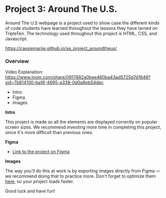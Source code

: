 # Project 3: Around The U.S.

Around The U.S webpage is a project used to show case the different kinds of code students have learned throughout the lessons they have larned on TripleTen.
The technology used throughout this project is HTML, CSS, and Javascript.

https://cassiemariie.github.io/se_project_aroundtheus/

### Overview

Video Explanation: https://www.loom.com/share/0917882a0bee460ba43ad5725d7d1649?sid=7b814100-ba16-4695-a338-0d0a8eb54dec

- Intro
- Figma
- Images

**Intro**

This project is made so all the elements are displayed correctly on popular screen sizes. We recommend investing more time in completing this project, since it's more difficult than previous ones.

**Figma**

- [Link to the project on Figma](https://www.figma.com/file/ii4xxsJ0ghevUOcssTlHZv/Sprint-3%3A-Around-the-US?node-id=0%3A1)

**Images**

The way you'll do this at work is by exporting images directly from Figma — we recommend doing that to practice more. Don't forget to optimize them [here](https://tinypng.com/), so your project loads faster.

Good luck and have fun!
